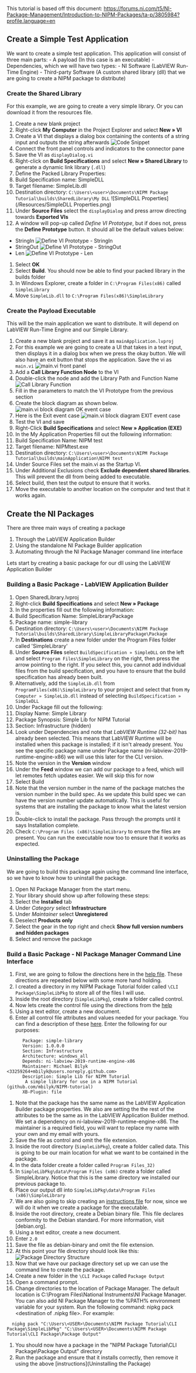 This tutorial is based off this document:
https://forums.ni.com/t5/NI-Package-Management/Introduction-to-NIPM-Packages/ta-p/3805984?profile.language=en

<h2>Create a Simple Test Application</h2>
We want to create a simple test application. This application will consist of three main parts:
- A payload (In this case is an executable)
- Dependencies, which we will have two types:
  - NI Software (LabVIEW Run-Time Engine)
  - Third-party Software (A custom shared library (dll) that we are going to create a NIPM package to distribute)

<h3>Create the Shared Library</h3>
For this example, we are going to create a very simple library. Or you can download it from the resources file.

1. Create a new blank project
1. Right-click **My Computer** in the Project Explorer and select **New » VI**
1. Create a VI that displays a dialog box containing the contents of a string input and outputs the string afterwards
![Code Snippet](/Resources/displayDialog.png)
1. Connect the front panel controls and indicators to the connector pane
1. Save the VI as `displayDialog.vi`
1. Right-click on **Build Specifications** and select **New » Shared Library** to generate a dynamic link library (`.dll`)
1. Define the Packed Library Properties:
  1. Build Specification name: SimpleDLL
  1. Target filename: SimpleLib.dll
  1. Destination directory: `C:\Users\<user>\Documents\NIPM Package Tutorial\builds\SharedLibrary\My DLL`
![SimpleDLL Properties](/Resources/SimpleDLL Properties.png)
1. Under **Source Files** select the `displayDialog` and press arrow directing towards **Exported VIs**
1. A window will pop-up called *Define VI Prototype*, but if does not, press the **Define Prototype** button. It should all be the default values below:
  - StringIn
  ![Define VI Prototype - StringIn](/Resources/Define%20VI%20Prototype%20-%20StringIn.PNG)
  - StringOut
  ![Define VI Prototype - StringOut](/Resources/Define%20VI%20Prototype%20-%20StringOut.PNG)
  - Len
  ![Define VI Prototype - Len](/Resources/Define%20VI%20Prototype%20-%20len.PNG)
1. Select **OK**
1. Select **Build**. You should now be able to find your packed library in the builds folder
1. In Windows Explorer, create a folder in `C:\Program Files(x86)` called `SimpleLibrary`
1. Move `SimpleLib.dll` to `C:\Program Files(x86)\SimpleLibrary`

<h3>Create the Payload Executable</h3>
This will be the main application we want to distribute. It will depend on LabVIEW Run-Time Engine and our Simple Library.

1. Create a new blank project and save it as `mainApplication.lvproj`
1. For this example we are going to create a UI that takes in a text input, then displays it in a dialog box when we press the okay button. We will also have an exit button that stops the application. Save the vi as `main.vi`
![main.vi front panel](/Resources/mainVI.PNG)
1. Add a **Call Library Function Node** to the VI
1. Double-click the node and add the Library Path and Function Name
  ![Call Library Function](/Resources/Call%20Library%20Function.PNG)
1. Fill in the parameters to match the VI Prototype from the previous section
1. Create the block diagram as shown below.
![main.vi block diagram OK event case](/Resources/mainOKevent.png)
1. Here is the Exit event case
![main.vi block diagram EXIT event case](/Resources/mainEXITevent.png)
1. Test the VI and save
1. Right-Click **Build Specifications** and select **New » Application (EXE)**
1. In the My Application Properties fill out the following information:
  1. Build Specification Name: NIPM test
  1. Target filename: NIPMtest.exe
  1. Destination directory: `C:\Users\<user>\Documents\NIPM Package Tutorial\builds\mainApplication\NIPM test`
1. Under Source Files set the main.vi as the Startup VI.
1. Under Additional Exclusions check **Exclude dependent shared libraries**. This will prevent the dll from being added to executable.
1. Select build, then test the output to ensure that it works.
1. Move the executable to another location on the computer and test that it works again.

<h2>Create the NI Packages</h2>
There are three main ways of creating a package

1. Through the LabVIEW Application Builder
1. Using the standalone NI Package Builder application
1. Automating through the NI Package Manager command line interface

Lets start by creating a basic package for our dll using the LabVIEW Application Builder

<h3>Building a Basic Package - LabVIEW Application Builder</h3>

1. Open SharedLibrary.lvproj
1. Right-click **Build Specifications** and select **New » Package**
1. In the properties fill out the following information:
  1. Build Specification Name: SimpleLibraryPackage
  1. Package name: simple-library
  1. Destination directory: `C:\Users\<user>\Documents\NIPM Package Tutorial\builds\SharedLibrary\SimpleLibraryPackage\Package`
1. In **Destinations** create a new folder under the Program Files folder called 'SimpleLibrary'
1. Under **Source Files** select `BuildSpecification » SimpleDLL` on the left and select `Program Files\SimpleLibrary` on the right, then press the arrow pointing to the right. If you select this, you cannot add individual files from the build specification, and you have to ensure that the build specification has already been built.
  1. Alternatively, add the `SimpleLib.dll` from `ProgramFiles(x86)\SimpleLibrary` to your project and select that from `My Computer » SimpleLib.dll` instead of selecting `BuildSpecification » SimpleDLL`
1. Under Package fill out the following:
  1. Display Name: Simple Library
  1. Package Synopsis: Simple Lib for NIPM Tutorial
  1. Section: Infrastructure (hidden)
1. Look under Dependencies and note that *LabVIEW Runtime (32-bit)* has already been selected. This means that LabVIEW Runtime will be installed when this package is installed; if it isn't already present. You see the specific package name under Package name (ni-labview-2019-runtime-engine-x86) we will use this later for the CLI version.
1. Note the version in the **Version** window
1. Under the **Feed** window we can add our package to a feed, which will let remotes fetch updates easier. We will skip this for now
1. Select Build
1. Note that the version number in the name of the package matches the version number in the build spec. As we update this build spec we can have the version number update automatically. This is useful for systems that are installing the package to know what the latest version is.
1. Double-click to install the package. Pass through the prompts until it says Installation complete.
1. Check `C:\Program Files (x86)\SimpleLibrary` to ensure the files are present. You can run the executable now too to ensure that it works as expected.

<h3>Uninstalling the Package</h3>
We are going to build this package again using the command line interface, so we have to know how to uninstall the package.

1. Open NI Package Manager from the start menu.
1. Your library should show up after following these steps:
  1. Select the **Installed** tab
  1. Under *Category* select **Infrastructure**
  1. Under *Maintainer* select **Unregistered**
  1. Deselect **Products only**
  1. Select the gear in the top right and check **Show full version numbers and hidden packages**
1. Select and remove the package

<h3>Build a Basic Package - NI Package Manager Command Line Interface</h3>

1. First, we are going to follow the directions here in the [help file](http://www.ni.com/documentation/en/ni-package-manager/latest/manual/assemble-file-package/). These directions are repeated below with some more hand holding.
1. I created a directory in my NIPM Package Tutorial folder called `\CLI Package\SimpleLibPkg` to store all of the files I will use.
1. Inside the root directory (`SimpleLibPkg`), create a folder called control.
1. Now lets create the control file using the directions from the [help](http://www.ni.com/documentation/en/ni-package-manager/latest/manual/assemble-file-package/)  
  1. Using a text editor, create a new document.
  1. Enter all control file attributes and values needed for your package. You can find a description of these [here](http://www.ni.com/documentation/en/ni-package-manager/latest/manual/control-file-attributes/). Enter the following for our purposes:
```
      Package: simple-library
      Version: 1.0.0.0
      Section: Infrastructure
      Architecture: windows_all
      Depends: ni-labview-2019-runtime-engine-x86
      Maintainer: Michael Bilyk <33259264+mbilyk@users.noreply.github.com>
      Description: Simple Lib for NIPM Tutorial
       A simple library for use in a NIPM Tutorial (github.com/mbilyk/NIPM-tutorial)
      XB-Plugin: file
```
  1. Note that the package has the same name as the LabVIEW Application Builder package properties. We also are setting the the rest of the attributes to be the same as in the LabVIEW Application Builder method. We set a dependency on ni-labview-2019-runtime-engine-x86. The maintainer is a required field, you will want to replace my name with your own and my email with yours.
  1. Save the file as control and omit the file extension.
1. Inside the root directory (`SimpleLibPkg`), create a folder called data. This is going to be our main location for what we want to be contained in the package.
1. In the data folder create a folder called `Program Files_32)`
1. In `SimpleLibPkg\data\Program Files (x86)` create a folder called SimpleLibrary. Notice that this is the same directory we installed our previous package to.
1. Place our output dll into `SimpleLibPkg\data\Program Files (x86)\SimpleLibrary`
1. We are also going to skip creating an [instructions file](http://www.ni.com/documentation/en/ni-package-manager/latest/manual/instructions-xml-file-packages/) for now, since we will do it when we create a package for the executable.
1. Inside the root directory, create a Debian binary file. This file declares conformity to the Debian standard. For more information, visit [debian.org].
  1. Using a text editor, create a new document.
  1. Enter `2.0`
  1. Save the file as debian-binary and omit the file extension.
1. At this point your file directory should look like this: ![Package Directory Structure](/Resources/FileDirectory.png)
1. Now that we have our package directory set up we can use the command line to create the package.
1. Create a new folder in the `\CLI Package` called `Package Output`
1. Open a command prompt.
1. Change directories to the location of Package Manager. The default location is C:\Program Files\National Instruments\NI Package Manager. You can also add NI Package Manager to the %PATH% environment variable for your system.
Run the following command: nipkg pack <directory containing package source files> <destination of .nipkg file>. For example:
```
  nipkg pack "C:\Users\<USER>\Documents\NIPM Package Tutorial\CLI Package\SimpleLibPkg" "C:\Users\<USER>\Documents\NIPM Package Tutorial\CLI Package\Package Output"
```
1. You should now have a package in the "NIPM Package Tutorial\CLI Package\Package Output" directory
1. Run the package and ensure that it installs correctly, then remove it using the above [instructions](Uninstalling the Package)
